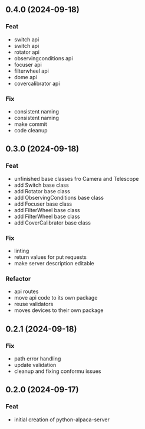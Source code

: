## 0.4.0 (2024-09-18)

### Feat

- switch api
- switch api
- rotator api
- observingconditions api
- focuser api
- filterwheel api
- dome api
- covercalibrator api

### Fix

- consistent naming
- consistent naming
- make commit
- code cleanup

## 0.3.0 (2024-09-18)

### Feat

- unfinished base classes fro Camera and Telescope
- add Switch base class
- add Rotator base class
- add ObservingConditions base class
- add Focuser base class
- add FilterWheel base class
- add FilterWheel base class
- add CoverCalibrator base class

### Fix

- linting
- return values for put requests
- make server description editable

### Refactor

- api routes
- move api code to its own package
- reuse validators
- moves devices to their own package

## 0.2.1 (2024-09-18)

### Fix

- path error handling
- update validation
- cleanup and fixing conformu issues

## 0.2.0 (2024-09-17)

### Feat

- initial creation of python-alpaca-server
